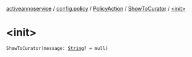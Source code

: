 [activeannoservice](../../../index.md) / [config.policy](../../index.md) / [PolicyAction](../index.md) / [ShowToCurator](index.md) / [&lt;init&gt;](./-init-.md)

# &lt;init&gt;

`ShowToCurator(message: `[`String`](https://kotlinlang.org/api/latest/jvm/stdlib/kotlin/-string/index.html)`? = null)`